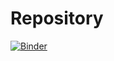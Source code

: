 # Repository

[![Binder](https://mybinder.org/badge_logo.svg)](https://mybinder.org/v2/gh/StillMortal/Repository/master?filepath=Delete.ipynb)

